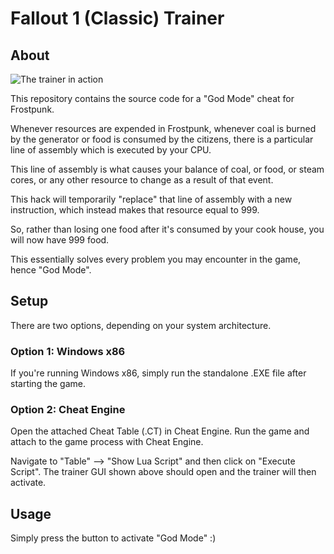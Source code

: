 # Fallout 1 (Classic) Trainer

## About

![The trainer in action](https://github.com/danjaaron/Frostpunk-Hack/blob/master/frostpunk-trainer.PNG)

This repository contains the source code for a "God Mode" cheat for Frostpunk.

Whenever resources are expended in Frostpunk, whenever coal is burned by the generator or food is consumed by the citizens, there is a particular line of assembly which is executed by your CPU. 

This line of assembly is what causes your balance of coal, or food, or steam cores, or any other resource to change as a result of that event. 

This hack will temporarily "replace" that line of assembly with a new instruction, which instead makes that resource equal to 999.

So, rather than losing one food after it's consumed by your cook house, you will now have 999 food. 

This essentially solves every problem you may encounter in the game, hence "God Mode". 

## Setup

There are two options, depending on your system architecture.

### Option 1: Windows x86

If you're running Windows x86, simply run the standalone .EXE file after starting the game.


### Option 2: Cheat Engine

Open the attached Cheat Table (.CT) in Cheat Engine. Run the game and attach to the game process with Cheat Engine. 

Navigate to "Table" --> "Show Lua Script" and then click on "Execute Script". The trainer GUI shown above should open and the trainer will then activate. 

## Usage

Simply press the button to activate "God Mode" :)  
